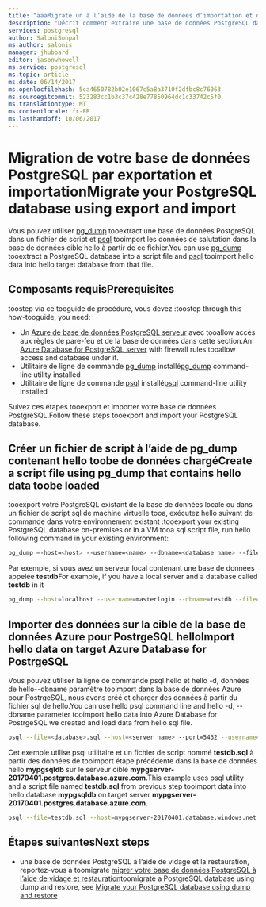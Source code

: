 ```yaml
---
title: "aaaMigrate un à l’aide de la base de données d’importation et d’exportation dans la base de données Azure pour PostgreSQL | Documents Microsoft"
description: "Décrit comment extraire une base de données PostgreSQL dans un fichier de script et importer des données de hello dans base de données cible hello à partir de ce fichier."
services: postgresql
author: SaloniSonpal
ms.author: salonis
manager: jhubbard
editor: jasonwhowell
ms.service: postgresql
ms.topic: article
ms.date: 06/14/2017
ms.openlocfilehash: 5ca4650782b02e1067c5a8a3710f2dfbc8c76063
ms.sourcegitcommit: 523283cc1b3c37c428e77850964dc1c33742c5f0
ms.translationtype: MT
ms.contentlocale: fr-FR
ms.lasthandoff: 10/06/2017
---
```

# <a name="migrate-your-postgresql-database-using-export-and-import"></a><span data-ttu-id="563de-103">Migration de votre base de données PostgreSQL par exportation et importation</span><span class="sxs-lookup"><span data-stu-id="563de-103">Migrate your PostgreSQL database using export and import</span></span>
<span data-ttu-id="563de-104">Vous pouvez utiliser [pg_dump](https://www.postgresql.org/docs/9.3/static/app-pgdump.html) tooextract une base de données PostgreSQL dans un fichier de script et [psql](https://www.postgresql.org/docs/9.6/static/app-psql.html) tooimport les données de salutation dans la base de données cible hello à partir de ce fichier.</span><span class="sxs-lookup"><span data-stu-id="563de-104">You can use [pg_dump](https://www.postgresql.org/docs/9.3/static/app-pgdump.html) tooextract a PostgreSQL database into a script file and [psql](https://www.postgresql.org/docs/9.6/static/app-psql.html) tooimport hello data into hello target database from that file.</span></span>

## <a name="prerequisites"></a><span data-ttu-id="563de-105">Composants requis</span><span class="sxs-lookup"><span data-stu-id="563de-105">Prerequisites</span></span>
<span data-ttu-id="563de-106">toostep via ce tooguide de procédure, vous devez :</span><span class="sxs-lookup"><span data-stu-id="563de-106">toostep through this how-tooguide, you need:</span></span>
- <span data-ttu-id="563de-107">Un [Azure de base de données PostgreSQL serveur](quickstart-create-server-database-portal.md) avec tooallow accès aux règles de pare-feu et de la base de données dans cette section.</span><span class="sxs-lookup"><span data-stu-id="563de-107">An [Azure Database for PostgreSQL server](quickstart-create-server-database-portal.md) with firewall rules tooallow access and database under it.</span></span>
- <span data-ttu-id="563de-108">Utilitaire de ligne de commande [pg_dump](https://www.postgresql.org/docs/9.6/static/app-pgdump.html) installé</span><span class="sxs-lookup"><span data-stu-id="563de-108">[pg_dump](https://www.postgresql.org/docs/9.6/static/app-pgdump.html) command-line utility installed</span></span>
- <span data-ttu-id="563de-109">Utilitaire de ligne de commande [psql](https://www.postgresql.org/docs/9.6/static/app-psql.html) installé</span><span class="sxs-lookup"><span data-stu-id="563de-109">[psql](https://www.postgresql.org/docs/9.6/static/app-psql.html) command-line utility installed</span></span>

<span data-ttu-id="563de-110">Suivez ces étapes tooexport et importer votre base de données PostgreSQL.</span><span class="sxs-lookup"><span data-stu-id="563de-110">Follow these steps tooexport and import your PostgreSQL database.</span></span>

## <a name="create-a-script-file-using-pgdump-that-contains-hello-data-toobe-loaded"></a><span data-ttu-id="563de-111">Créer un fichier de script à l’aide de pg_dump contenant hello toobe de données chargé</span><span class="sxs-lookup"><span data-stu-id="563de-111">Create a script file using pg_dump that contains hello data toobe loaded</span></span>
<span data-ttu-id="563de-112">tooexport votre PostgreSQL existant de la base de données locale ou dans un fichier de script sql de machine virtuelle tooa, exécutez hello suivant de commande dans votre environnement existant :</span><span class="sxs-lookup"><span data-stu-id="563de-112">tooexport your existing PostgreSQL database on-premises or in a VM tooa sql script file, run hello following command in your existing environment:</span></span>
```bash
pg_dump –-host=<host> --username=<name> --dbname=<database name> --file=<database>.sql
```
<span data-ttu-id="563de-113">Par exemple, si vous avez un serveur local contenant une base de données appelée **testdb**</span><span class="sxs-lookup"><span data-stu-id="563de-113">For example, if you have a local server and a database called **testdb** in it</span></span>
```bash
pg_dump --host=localhost --username=masterlogin --dbname=testdb --file=testdb.sql
```

## <a name="import-hello-data-on-target-azure-database-for-postrgesql"></a><span data-ttu-id="563de-114">Importer des données sur la cible de la base de données Azure pour PostrgeSQL hello</span><span class="sxs-lookup"><span data-stu-id="563de-114">Import hello data on target Azure Database for PostrgeSQL</span></span>
<span data-ttu-id="563de-115">Vous pouvez utiliser la ligne de commande psql hello et hello -d, données de hello--dbname paramètre tooimport dans la base de données Azure pour PostrgeSQL, nous avons créé et charger des données à partir du fichier sql de hello.</span><span class="sxs-lookup"><span data-stu-id="563de-115">You can use hello psql command line and hello -d, --dbname parameter tooimport hello data into Azure Database for PostrgeSQL we created and load data from hello sql file.</span></span>
```bash
psql --file=<database>.sql --host=<server name> --port=5432 --username=<user@servername> --dbname=<target database name>
```
<span data-ttu-id="563de-116">Cet exemple utilise psql utilitaire et un fichier de script nommé **testdb.sql** à partir des données de tooimport étape précédente dans la base de données hello **mypgsqldb** sur le serveur cible  **mypgserver-20170401.postgres.database.azure.com**.</span><span class="sxs-lookup"><span data-stu-id="563de-116">This example uses psql utility and a script file named **testdb.sql** from previous step tooimport data into hello database **mypgsqldb** on target server **mypgserver-20170401.postgres.database.azure.com**.</span></span>
```bash
psql --file=testdb.sql --host=mypgserver-20170401.database.windows.net --port=5432 --username=mylogin@mypgserver-20170401 --dbname=mypgsqldb
```

## <a name="next-steps"></a><span data-ttu-id="563de-117">Étapes suivantes</span><span class="sxs-lookup"><span data-stu-id="563de-117">Next steps</span></span>
- <span data-ttu-id="563de-118">une base de données PostgreSQL à l’aide de vidage et la restauration, reportez-vous à toomigrate [migrer votre base de données PostgreSQL à l’aide de vidage et restauration](howto-migrate-using-dump-and-restore.md)</span><span class="sxs-lookup"><span data-stu-id="563de-118">toomigrate a PostgreSQL database using dump and restore, see [Migrate your PostgreSQL database using dump and restore](howto-migrate-using-dump-and-restore.md)</span></span>
